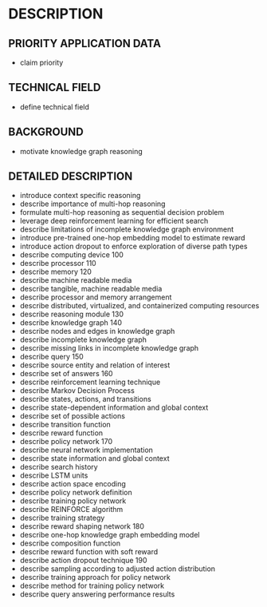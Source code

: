 # DESCRIPTION

## PRIORITY APPLICATION DATA

- claim priority

## TECHNICAL FIELD

- define technical field

## BACKGROUND

- motivate knowledge graph reasoning

## DETAILED DESCRIPTION

- introduce context specific reasoning
- describe importance of multi-hop reasoning
- formulate multi-hop reasoning as sequential decision problem
- leverage deep reinforcement learning for efficient search
- describe limitations of incomplete knowledge graph environment
- introduce pre-trained one-hop embedding model to estimate reward
- introduce action dropout to enforce exploration of diverse path types
- describe computing device 100
- describe processor 110
- describe memory 120
- describe machine readable media
- describe tangible, machine readable media
- describe processor and memory arrangement
- describe distributed, virtualized, and containerized computing resources
- describe reasoning module 130
- describe knowledge graph 140
- describe nodes and edges in knowledge graph
- describe incomplete knowledge graph
- describe missing links in incomplete knowledge graph
- describe query 150
- describe source entity and relation of interest
- describe set of answers 160
- describe reinforcement learning technique
- describe Markov Decision Process
- describe states, actions, and transitions
- describe state-dependent information and global context
- describe set of possible actions
- describe transition function
- describe reward function
- describe policy network 170
- describe neural network implementation
- describe state information and global context
- describe search history
- describe LSTM units
- describe action space encoding
- describe policy network definition
- describe training policy network
- describe REINFORCE algorithm
- describe training strategy
- describe reward shaping network 180
- describe one-hop knowledge graph embedding model
- describe composition function
- describe reward function with soft reward
- describe action dropout technique 190
- describe sampling according to adjusted action distribution
- describe training approach for policy network
- describe method for training policy network
- describe query answering performance results

